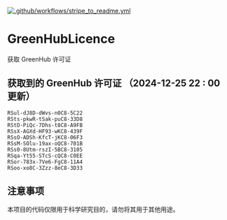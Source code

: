 [![.github/workflows/stripe_to_readme.yml](https://github.com/zjx-kimi/GreenHubLicence/actions/workflows/stripe_to_readme.yml/badge.svg)](https://github.com/zjx-kimi/GreenHubLicence/actions/workflows/stripe_to_readme.yml)
# GreenHubLicence
获取 GreenHub 许可证
## 获取到的 GreenHub 许可证 （2024-12-25 22 : 00 更新）
```
RSul-dJ8D-dWvs-n0C8-5C22
RSts-pkwR-tSak-puC8-33D8
RStD-PiQc-7Dhs-t8C8-A9FB
RSsX-AGXd-HF93-wKC8-439F
RSsO-ADSh-KfcT-jKC8-06F3
RSsM-SOlu-19ax-oQC8-701B
RSs0-8Utm-rszI-5BC8-3105
RSqa-Yt55-STcS-cQC8-C0EE
RSor-783x-7Ve6-FgC8-11A4
RSoo-xo8C-3Zzz-8eC8-3D33
```

## 注意事项

本项目的代码仅限用于科学研究目的，请勿将其用于其他用途。

